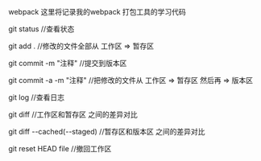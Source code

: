 webpack
这里将记录我的webpack 打包工具的学习代码 

git status 	//查看状态

git add . 	//修改的文件全部从 工作区 => 暂存区

git commit -m "注释"	//提交到版本区

git commit -a -m "注释"		//把修改的文件从 工作区 => 暂存区 然后再 => 版本区


git log 	//查看日志

git diff	//工作区和暂存区 之间的差异对比

git diff --cached(--staged) //暂存区和版本区 之间的差异对比

git reset HEAD file		//撤回工作区